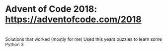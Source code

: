# Advent of Code 2018: https://adventofcode.com/2018
#

Solutions that worked (mostly for me)
Used this years puzzles to learn some Python 3

